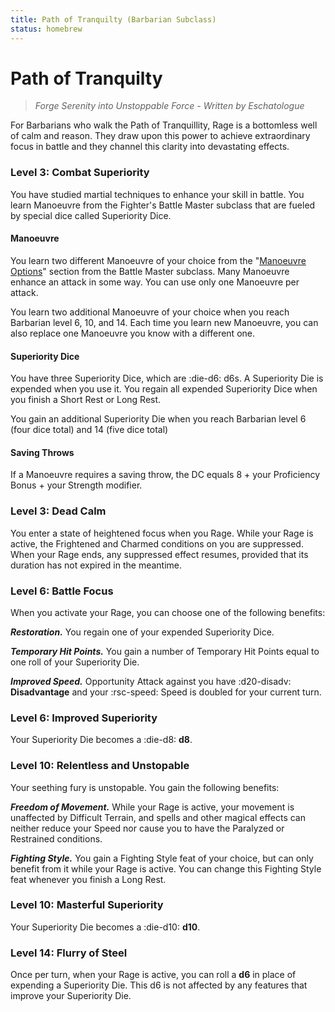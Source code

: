 ```yaml
---
title: Path of Tranquilty (Barbarian Subclass)
status: homebrew
---
```


# Path of Tranquilty

> *Forge Serenity into Unstoppable Force - Written by Eschatologue*

For Barbarians who walk the Path of Tranquillity, Rage is a bottomless well of calm and reason. They draw upon this power to achieve extraordinary focus in battle and they channel this clarity into devastating effects.

### Level 3: Combat Superiority

You have studied martial techniques to enhance your skill in battle. You learn Manoeuvre from the Fighter's Battle Master subclass that are fueled by special dice called Superiority Dice.

#### Manoeuvre

You learn two different Manoeuvre of your choice from the "[Manoeuvre Options]" section from the Battle Master subclass. Many Manoeuvre enhance an attack in some way. You can use only one Manoeuvre per attack.

You learn two additional Manoeuvre of your choice when you reach Barbarian level 6, 10, and 14. Each time you learn new Manoeuvre, you can also replace one Manoeuvre you know with a different one.

[Manoeuvre Options]: ../../option/class-options/fighter-manoeuvre.md

#### Superiority Dice

You have three Superiority Dice, which are :die-d6: d6s. A Superiority Die is expended when you use it. You regain all expended Superiority Dice when you finish a Short Rest or Long Rest.

You gain an additional Superiority Die when you reach Barbarian level 6 (four dice total) and 14 (five dice total)

#### Saving Throws

If a Manoeuvre requires a saving throw, the DC equals 8 + your Proficiency Bonus + your Strength modifier.

### Level 3: Dead Calm

You enter a state of heightened focus when you Rage. While your Rage is active, the Frightened and Charmed conditions on you are suppressed. When your Rage ends, any suppressed effect resumes, provided that its duration has not expired in the meantime.

### Level 6: Battle Focus

When you activate your Rage, you can choose one of the following benefits:

***Restoration.*** You regain one of your expended Superiority Dice.
  
***Temporary Hit Points.*** You gain a number of Temporary Hit Points equal to one roll of your Superiority Die.
 
***Improved Speed.*** Opportunity Attack against you have :d20-disadv: **Disadvantage** and your :rsc-speed: Speed is doubled for your current turn.

### Level 6: Improved Superiority

Your Superiority Die becomes a :die-d8: **d8**.

### Level 10: Relentless and Unstopable

Your seething fury is unstopable. You gain the following benefits:

***Freedom of Movement.*** While your Rage is active, your movement is unaffected by Difficult Terrain, and spells and other magical effects can neither reduce your Speed nor cause you to have the Paralyzed or Restrained conditions.

***Fighting Style.*** You gain a Fighting Style feat of your choice, but can only benefit from it while your Rage is active. You can change this Fighting Style feat whenever you finish a Long Rest.

### Level 10: Masterful Superiority

Your Superiority Die becomes a :die-d10: **d10**.

### Level 14: Flurry of Steel

Once per turn, when your Rage is active, you can roll a **d6** in place of expending a Superiority Die. This d6 is not affected by any features that improve your Superiority Die.
